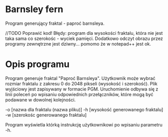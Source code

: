 # Barnsley fern
Program generujący fraktal - paproć barnsleya.

//TODO Poprawić kod! Błędy: program dla wysokości fraktalu, która nie jest taka sama co szerokośc - wyciek pamięci. Dodatkowo odczyt obrazu przez programy zewnętrzne jest dziwny... pomomo że w notepad++ jest ok.

# Opis programu

Program generuje fraktal "Paproć Barnsleya". Użytkownik może wybrać rozmiar fraktalu z zakresu 0 do 2048 pikseli (wysokość i szerokość). Plik wyjściowy jest zapisywany w formacie PGM. Uruchomienie odbywa się z linii poleceń po wpisaniu odpowiednich przełączników, które mogą być podawane w dowolnej kolejności.

-o [nazwa dla fraktalu (nazwa pliku)]
-h [wysokość generowanego fraktalu]
-w [szerokośc generowanego fraktalu]

Program wyświetla którką instrukcję użytkownikowi po wpisaniu parametru -h.
